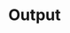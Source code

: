 ---
layout: default
title: Output
nav_order: 4
#nav_exclude: true
parent: Working
permalink: /working/output
---